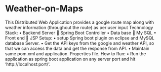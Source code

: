 # Weather-on-Maps
This Distributed Web Application provides a google route map along with weather information (throughout the route) as per user input
Technology Stack:
•	Backend Server  Spring Boot Controller
•	Data base  My SQL
•	Front end  JSP
Setup:
•	setup Spring boot plugin on eclipse and MySQL database Server.
•	Get the API keys from the google and weather API, so that we can access the data and get the response from API.
•	Maintain same pom.xml and application. Properties file.
How to Run:
•	Run the application as  spring boot application on any server port  and hit ‘http://localhost:port/’. 
